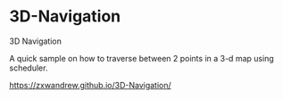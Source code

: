 # 3D-Navigation
3D Navigation

A quick sample on how to traverse between 2 points in a 3-d map using scheduler. 

https://zxwandrew.github.io/3D-Navigation/
